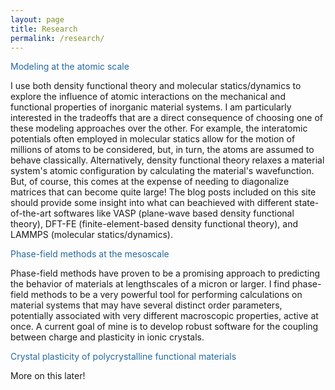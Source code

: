 ```yaml
---
layout: page
title: Research
permalink: /research/
---
```


<font color="2569A1">Modeling at the atomic scale</font>

I use both density functional theory and molecular statics/dynamics to explore the influence of atomic interactions on the mechanical and functional properties of inorganic material systems. I am particularly interested in the tradeoffs that are a direct consequence of choosing one of these modeling approaches over the other. For example, the interatomic potentials often employed in molecular statics allow for the motion of millions of atoms to be considered, but, in turn, the atoms are assumed to behave classically. Alternatively, density functional theory relaxes a material system's atomic configuration by calculating the material's wavefunction. But, of course, this comes at the expense of needing to diagonalize matrices that can become quite large! The blog posts included on this site should provide some insight into what can beachieved with different state-of-the-art softwares like VASP (plane-wave based density functional theory), DFT-FE (finite-element-based density functional theory), and LAMMPS (molecular statics/dynamics).   

<font color="2569A1">Phase-field methods at the mesoscale</font>

Phase-field methods have proven to be a promising approach to predicting the behavior of materials at lengthscales of a micron or larger. I find phase-field methods to be a very powerful tool for performing calculations on material systems that may have several distinct order parameters, potentially associated with very different macroscopic properties, active at once. A current goal of mine is to develop robust software for the coupling between charge and plasticity in ionic crystals.  


<font color="2569A1">Crystal plasticity of polycrystalline functional materials</font>

More on this later!
